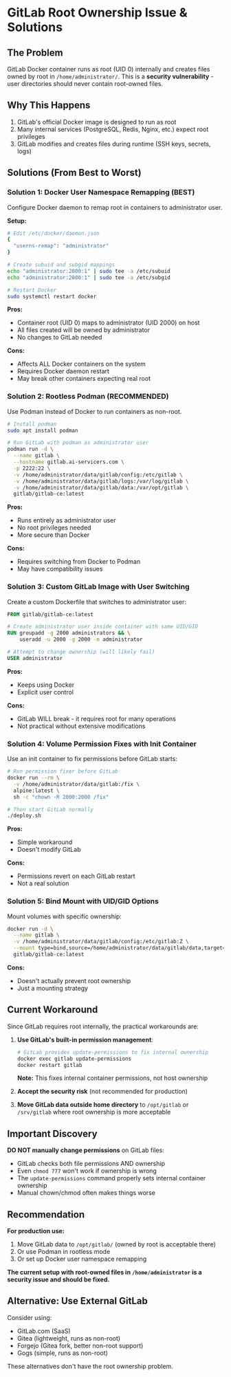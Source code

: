 # GitLab Root Ownership Issue & Solutions

## The Problem
GitLab Docker container runs as root (UID 0) internally and creates files owned by root in `/home/administrator/`. This is a **security vulnerability** - user directories should never contain root-owned files.

## Why This Happens
1. GitLab's official Docker image is designed to run as root
2. Many internal services (PostgreSQL, Redis, Nginx, etc.) expect root privileges
3. GitLab modifies and creates files during runtime (SSH keys, secrets, logs)

## Solutions (From Best to Worst)

### Solution 1: Docker User Namespace Remapping (BEST)
Configure Docker daemon to remap root in containers to administrator user.

**Setup:**
```bash
# Edit /etc/docker/daemon.json
{
  "userns-remap": "administrator"
}

# Create subuid and subgid mappings
echo "administrator:2000:1" | sudo tee -a /etc/subuid
echo "administrator:2000:1" | sudo tee -a /etc/subgid

# Restart Docker
sudo systemctl restart docker
```

**Pros:**
- Container root (UID 0) maps to administrator (UID 2000) on host
- All files created will be owned by administrator
- No changes to GitLab needed

**Cons:**
- Affects ALL Docker containers on the system
- Requires Docker daemon restart
- May break other containers expecting real root

### Solution 2: Rootless Podman (RECOMMENDED)
Use Podman instead of Docker to run containers as non-root.

```bash
# Install podman
sudo apt install podman

# Run GitLab with podman as administrator user
podman run -d \
  --name gitlab \
  --hostname gitlab.ai-servicers.com \
  -p 2222:22 \
  -v /home/administrator/data/gitlab/config:/etc/gitlab \
  -v /home/administrator/data/gitlab/logs:/var/log/gitlab \
  -v /home/administrator/data/gitlab/data:/var/opt/gitlab \
  gitlab/gitlab-ce:latest
```

**Pros:**
- Runs entirely as administrator user
- No root privileges needed
- More secure than Docker

**Cons:**
- Requires switching from Docker to Podman
- May have compatibility issues

### Solution 3: Custom GitLab Image with User Switching
Create a custom Dockerfile that switches to administrator user:

```dockerfile
FROM gitlab/gitlab-ce:latest

# Create administrator user inside container with same UID/GID
RUN groupadd -g 2000 administrators && \
    useradd -u 2000 -g 2000 -m administrator

# Attempt to change ownership (will likely fail)
USER administrator
```

**Pros:**
- Keeps using Docker
- Explicit user control

**Cons:**
- GitLab WILL break - it requires root for many operations
- Not practical without extensive modifications

### Solution 4: Volume Permission Fixes with Init Container
Use an init container to fix permissions before GitLab starts:

```bash
# Run permission fixer before GitLab
docker run --rm \
  -v /home/administrator/data/gitlab:/fix \
  alpine:latest \
  sh -c "chown -R 2000:2000 /fix"

# Then start GitLab normally
./deploy.sh
```

**Pros:**
- Simple workaround
- Doesn't modify GitLab

**Cons:**
- Permissions revert on each GitLab restart
- Not a real solution

### Solution 5: Bind Mount with UID/GID Options
Mount volumes with specific ownership:

```bash
docker run -d \
  --name gitlab \
  -v /home/administrator/data/gitlab/config:/etc/gitlab:Z \
  --mount type=bind,source=/home/administrator/data/gitlab/data,target=/var/opt/gitlab,bind-propagation=Z \
  gitlab/gitlab-ce:latest
```

**Cons:**
- Doesn't actually prevent root ownership
- Just a mounting strategy

## Current Workaround
Since GitLab requires root internally, the practical workarounds are:

1. **Use GitLab's built-in permission management**:
   ```bash
   # GitLab provides update-permissions to fix internal ownership
   docker exec gitlab update-permissions
   docker restart gitlab
   ```
   **Note:** This fixes internal container permissions, not host ownership

2. **Accept the security risk** (not recommended for production)

3. **Move GitLab data outside home directory** to `/opt/gitlab` or `/srv/gitlab`
   where root ownership is more acceptable

## Important Discovery
**DO NOT manually change permissions** on GitLab files:
- GitLab checks both file permissions AND ownership
- Even `chmod 777` won't work if ownership is wrong
- The `update-permissions` command properly sets internal container ownership
- Manual chown/chmod often makes things worse

## Recommendation
**For production use:**
1. Move GitLab data to `/opt/gitlab/` (owned by root is acceptable there)
2. Or use Podman in rootless mode
3. Or set up Docker user namespace remapping

**The current setup with root-owned files in `/home/administrator` is a security issue and should be fixed.**

## Alternative: Use External GitLab
Consider using:
- GitLab.com (SaaS)
- Gitea (lightweight, runs as non-root)
- Forgejo (Gitea fork, better non-root support)
- Gogs (simple, runs as non-root)

These alternatives don't have the root ownership problem.